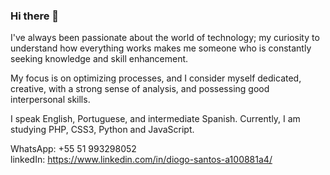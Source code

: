 ### Hi there 👋
I've always been passionate about the world of technology; my curiosity to understand how everything works makes me someone who is constantly seeking knowledge and skill enhancement.

My focus is on optimizing processes, and I consider myself dedicated, creative, with a strong sense of analysis, and possessing good interpersonal skills.

I speak English, Portuguese, and intermediate Spanish. Currently, I am studying PHP, CSS3, Python and JavaScript.

WhatsApp: +55 51 993298052
<br>
linkedIn: https://www.linkedin.com/in/diogo-santos-a100881a4/

<!--
**garciasdiogo/garciasdiogo** is a ✨ _special_ ✨ repository because its `README.md` (this file) appears on your GitHub profile.

Here are some ideas to get you started:

- 🔭 I’m currently working on ...
- 🌱 I’m currently learning ...
- 👯 I’m looking to collaborate on ...
- 🤔 I’m looking for help with ...
- 💬 Ask me about ...
- 📫 How to reach me: ...
- 😄 Pronouns: ...
- ⚡ Fun fact: ...
-->
